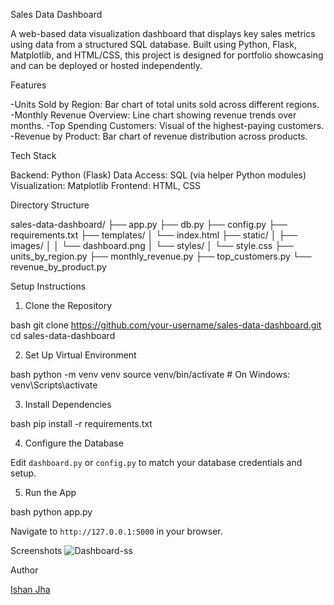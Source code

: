 Sales Data Dashboard

A web-based data visualization dashboard that displays key sales metrics using data from a structured SQL database. Built using Python, Flask, Matplotlib, and HTML/CSS, this project is designed for portfolio showcasing and can be deployed or hosted independently.

Features

-Units Sold by Region: Bar chart of total units sold across different regions.
-Monthly Revenue Overview: Line chart showing revenue trends over months.
-Top Spending Customers: Visual of the highest-paying customers.
-Revenue by Product: Bar chart of revenue distribution across products.

Tech Stack

Backend: Python (Flask)
Data Access: SQL (via helper Python modules)
Visualization: Matplotlib
Frontend: HTML, CSS

Directory Structure

sales-data-dashboard/
├── app.py
├── db.py
├── config.py
├── requirements.txt
├── templates/
│   └── index.html
├── static/
│   ├── images/
│   │   └── dashboard.png
│   └── styles/
│       └── style.css
├── units_by_region.py
├── monthly_revenue.py
├── top_customers.py
└── revenue_by_product.py

Setup Instructions

1. Clone the Repository

bash
git clone https://github.com/your-username/sales-data-dashboard.git
cd sales-data-dashboard

2. Set Up Virtual Environment

bash
python -m venv venv
source venv/bin/activate  # On Windows: venv\Scripts\activate

3. Install Dependencies

bash
pip install -r requirements.txt

4. Configure the Database

Edit `dashboard.py` or `config.py` to match your database credentials and setup.

5. Run the App

bash
python app.py


Navigate to `http://127.0.0.1:5000` in your browser.

Screenshots
![Dashboard-ss](https://github.com/user-attachments/assets/b24b13e7-301d-41a5-b147-4935eb91b4de)

Author

[Ishan Jha](https://www.linkedin.com/in/ishan-jha-244770207/)
